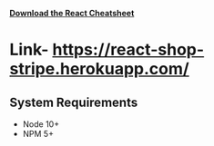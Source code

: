 [**Download the React Cheatsheet**](https://bit.ly/react-sheet-2021)
# Link- https://react-shop-stripe.herokuapp.com/


## System Requirements

- Node 10+
- NPM 5+
